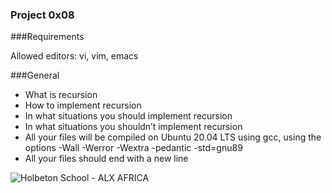 
<h3> Project 0x08 </h3>

###Requirements
<p> Allowed editors: vi, vim, emacs </p>


###General
- What is recursion 
- How to implement recursion
- In what situations you should implement recursion 
- In what situations you shouldn’t implement recursion
- All your files will be compiled on Ubuntu 20.04 LTS using gcc, using the options -Wall -Werror -Wextra -pedantic -std=gnu89
- All your files should end with a new line

<img src="https://helios-i.mashable.com/imagery/articles/02FLW8hSiHWZmGH8Y55EXeU/images-3.fill.size_1400x725.v1611702632.jpg" alt="Holbeton School - ALX AFRICA" />
